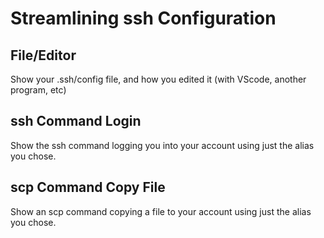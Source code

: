 # Streamlining ssh Configuration

## File/Editor
Show your .ssh/config file, and how you edited it (with VScode, another program, etc)

## ssh Command Login
Show the ssh command logging you into your account using just the alias you chose.

## scp Command Copy File
Show an scp command copying a file to your account using just the alias you chose.

